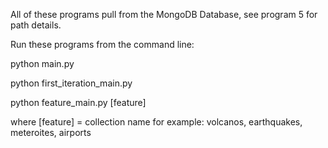 All of these programs pull from the MongoDB Database, see program 5 for path details.

Run these programs from the command line:

python main.py

python first_iteration_main.py

python feature_main.py [feature]

where [feature] = collection name
for example: volcanos, earthquakes, meteroites, airports